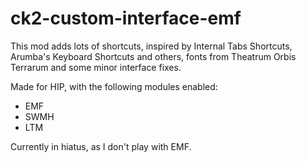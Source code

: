 # ck2-custom-interface-emf

This mod adds lots of shortcuts, inspired by Internal Tabs Shortcuts, Arumba's Keyboard Shortcuts and others, fonts from Theatrum Orbis Terrarum and some minor interface fixes.

Made for HIP, with the following modules enabled:

- EMF
- SWMH
- LTM

Currently in hiatus, as I don't play with EMF.
